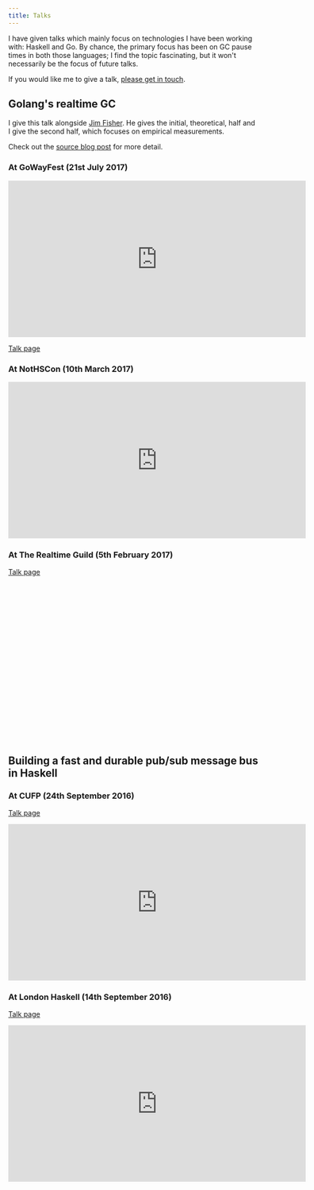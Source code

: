 ```yaml
---
title: Talks
---
```


I have given talks which mainly focus on technologies I have been working with:
Haskell and Go. By chance, the primary focus has been on GC pause times in both
those languages; I find the topic fascinating, but it won't necessarily be the
focus of future talks.

If you would like me to give a talk, [please get in touch](/contact.html).

## Golang's realtime GC

I give this talk alongside [Jim Fisher](https://jameshfisher.github.io/). He
gives the initial, theoretical, half and I give the second half, which focuses
on empirical measurements.

Check out the [source blog
post](https://making.pusher.com/golangs-real-time-gc-in-theory-and-practice/)
for more detail.

### At GoWayFest (21st July 2017)

<iframe width="600" height="315" src="https://www.youtube.com/embed/5hNRcoH4-Lk?rel=0" frameborder="0" allowfullscreen></iframe>

[Talk page](http://goway.io/)

### At NotHSCon (10th March 2017)

<iframe width="600" height="315" src="https://www.youtube.com/embed/nckseQJ1Nlg?rel=0" frameborder="0" allowfullscreen></iframe>

### At The Realtime Guild (5th February 2017)

[Talk page](https://www.meetup.com/the-realtime-guild/events/236641668/)

<script src="https://fast.wistia.com/embed/medias/tw39f9dh29.jsonp" async></script>
<script src="https://fast.wistia.com/assets/external/E-v1.js" async></script>
<div class="wistia_embed wistia_async_tw39f9dh29 autoPlay=false" style="height:315px;width:600px">&nbsp;</div>

## Building a fast and durable pub/sub message bus in Haskell

### At CUFP (24th September 2016)

[Talk page](http://cufp.org/2016/developing-a-fast-and-durable-pub-sub-message-bus.html)

<iframe width="600" height="315" src="https://www.youtube.com/embed/ycf3LG1A8Hg?rel=0&t=105s" frameborder="0" allowfullscreen></iframe>

### At London Haskell (14th September 2016)

[Talk page](https://www.meetup.com/London-Haskell/events/233771711/)

<iframe width="600" height="315" src="https://www.youtube.com/embed/cdG29_Do0OM?rel=0" frameborder="0" allowfullscreen></iframe>

